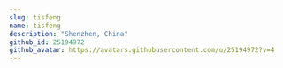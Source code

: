 ```yaml
---
slug: tisfeng
name: tisfeng
description: "Shenzhen, China"
github_id: 25194972
github_avatar: https://avatars.githubusercontent.com/u/25194972?v=4
---
```


